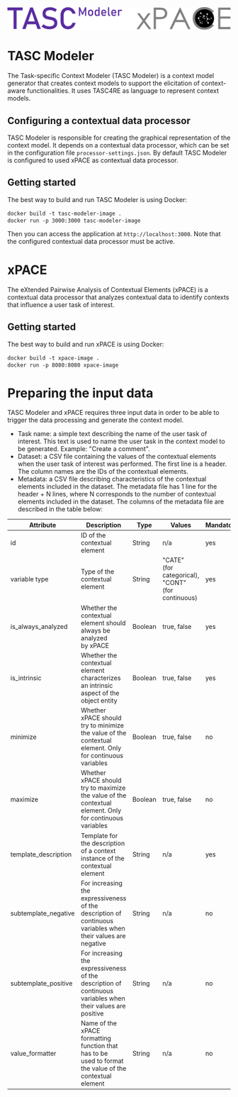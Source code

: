 ![TASC Modeler and xPACE logos](tasc-modeler-xpace.svg)

# TASC Modeler

The Task-specific Context Modeler (TASC  Modeler) is a context model generator that creates context models to support the elicitation of context-aware functionalities. It uses TASC4RE as language to represent context models.

## Configuring a contextual data processor

TASC Modeler is responsible for creating the graphical representation of the context model. It depends on a contextual data processor, which can be set in the configuration file `processor-settings.json`. By default TASC Modeler is configured to used xPACE as contextual data processor.

## Getting started

The best way to build and run TASC Modeler is using Docker:

```
docker build -t tasc-modeler-image .
docker run -p 3000:3000 tasc-modeler-image
```

Then you can access the application at `http://localhost:3000`. Note that the configured contextual data processor must be active.

# xPACE

The eXtended Pairwise Analysis of Contextual Elements (xPACE) is a contextual data processor that analyzes contextual data to identify contexts that influence a user task of interest.

## Getting started

The best way to build and run xPACE is using Docker:

```
docker build -t xpace-image .
docker run -p 8080:8080 xpace-image
```

# Preparing the input data

TASC Modeler and xPACE requires three input data in order to be able to trigger the data processing and generate the context model.

- Task name: a simple text describing the name of the user task of interest. This text is used to name the user task in the context model to be generated. Example: "Create a comment".
- Dataset: a CSV file containing the values of the contextual elements when the user task of interest was performed. The first line is a header. The column names are the IDs of the contextual elements.
- Metadata: a CSV file describing characteristics of the contextual elements included in the dataset. The metadata file has 1 line for the header + N lines, where N corresponds to the number of contextual elements included in the dataset. The columns of the metadata file are described in the table below:

| Attribute            | Description                                                                                                    | Type    | Values                                                     | Mandatory |
|----------------------|----------------------------------------------------------------------------------------------------------------|---------|------------------------------------------------------------|-----------|
| id                   | ID of the contextual element                                                                                   | String  | n/a                                                        |    yes    |
| variable type        | Type of the contextual element                                                                                 | String  | "CATE"<br>(for categorical),<br>"CONT"<br>(for continuous) |    yes    |
| is_always_analyzed   | Whether the contextual element should always be analyzed<br>by xPACE                                           | Boolean | true, false                                                |    yes    |
| is_intrinsic         | Whether the contextual element characterizes an intrinsic<br>aspect of the object entity                       | Boolean | true, false                                                |    yes    |
| minimize             | Whether xPACE should try to minimize the value of the<br>contextual element. Only for continuous variables     | Boolean | true, false                                                |     no    |
| maximize             | Whether xPACE should try to maximize the value of the<br>contextual element. Only for continuous variables     | Boolean | true, false                                                |     no    |
| template_description | Template for the description of a context instance of the<br>contextual element                                | String  | n/a                                                        |    yes    |
| subtemplate_negative | For increasing the expressiveness of the description of<br>continuous variables when their values are negative | String  | n/a                                                        |     no    |
| subtemplate_positive | For increasing the expressiveness of the description of<br>continuous variables when their values are positive | String  | n/a                                                        |     no    |
| value_formatter      | Name of the xPACE formatting function that has to be<br>used to format the value of the contextual element     | String  | n/a                                                        |     no    |
